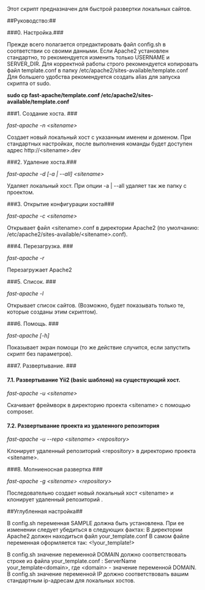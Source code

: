 Этот скрипт предназначен для быстрой развертки локальных сайтов.

##Руководство:##

###0. Настройка.###

Прежде всего полагается отредактировать файл config.sh в соответствии со своими данными. Если Apache2 установлен стандартно, то рекомендуется изменить только USERNAME и SERVER_DIR.
Для корректной работы строго рекомендуется копировать файл template.conf в папку /etc/apache2/sites-available/template.conf
Для большего удобства рекомендуется создать alias для запуска скрипта от sudo. 

**sudo cp fast-apache/template.conf /etc/apache2/sites-available/template.conf**

###1. Создание хоста. ###

*fast-apache -n \<sitename\>*

Создает новый локальный хост с указанным именем и доменом. При стандартных настройках, после выполнения команды будет доступен адрес http://\<sitename\>.dev

###2. Удаление хоста.###

*fast-apache -d \[-a | --all\] \<sitename\>*

Удаляет локальный хост. При опции -a | --all удаляет так же папку с проектом.

###3. Открытие конфигурации хоста###

*fast-apache -c \<sitename\>*

Открывает файл \<sitename\>.conf в директории Apache2 (по умолчанию: /etc/apache2/sites-available/\<sitename\>.conf).

###4. Перезагрузка. ###

*fast-apache -r*

Перезагружает Apache2

###5. Список. ###

*fast-apache -l*

Открывает список сайтов. (Возможно, будет показывать только те, которые созданы этим скриптом).

###6. Помощь. ###

*fast-apache \[-h\]*

Показывает экран помощи (то же действие случится, если запустить скрипт без параметров).

###7. Развертывание. ###
####  7.1. Развертывание Yii2 (basic шаблона) на существующий хост. ####

*fast-apache -u \<sitename\>*

Скачивает фреймворк в директорию проекта \<sitename\> с помощью composer. 

####  7.2. Развертывание проекта из удаленного репозитория ####

*fast-apache -u --repo \<sitename\> \<repository\>*

Клонирует удаленный репозиторий \<repository\> в директорию проекта \<sitename\>.

###8. Молниеносная развертка ###

*fast-apache -g \<sitename\> \<repository\>*

Последовательно создает новый локальный хост \<sitename\> и клонирует удаленный репозиторий <repository>.

##Углубленная настройка##

В config.sh переменная SAMPLE должна быть установлена. При ее изменении следует убедиться в следующих фактах:
	В директории Apache2 должен находиться файл your_template.conf
	В самом файле переменная оформляется так: \<\!your_template\!\>

В config.sh значение переменной DOMAIN должно соответствовать строке из файла your_template.conf : ServerName your_template\<domain\>, где \<domain\> - значение переменной DOMAIN.
В config.sh значение переменной IP должно соответствовать вашим стандартным ip-адресам для локальных хостов.



